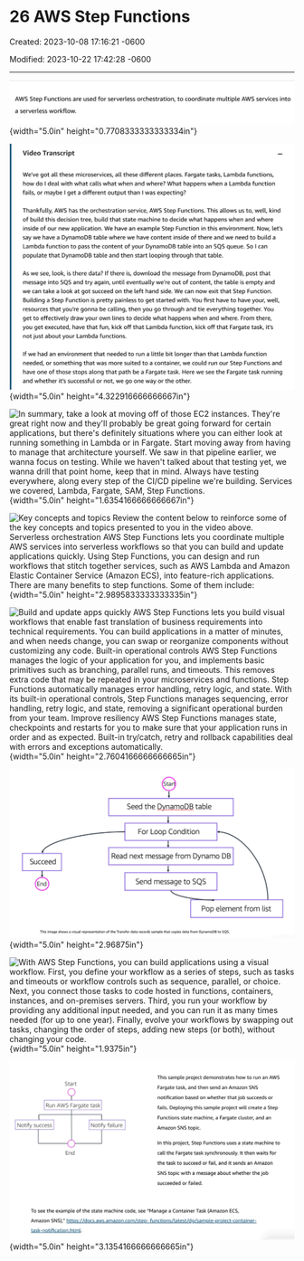 # 26 AWS Step Functions

Created: 2023-10-08 17:16:21 -0600

Modified: 2023-10-22 17:42:28 -0600

---

![AWS Step Functions are used for serverless orchestration, to coordinate multiple AWS services into a serverless workflow. ](../../../media/AWS-DevOps-Module-7-26-AWS-Step-Functions-image1.png){width="5.0in" height="0.7708333333333334in"}



![](../../../media/AWS-DevOps-Module-7-26-AWS-Step-Functions-image2.png){width="5.0in" height="4.322916666666667in"}



![In summary, take a look at moving off of those EC2 instances. They're great right now and they'll probably be great going forward for certain applications, but there's definitely situations where you can either look at running something in Lambda or in Fargate. Start moving away from having to manage that architecture yourself. We saw in that pipeline earlier, we wanna focus on testing. While we haven't talked about that testing yet, we wanna drill that point home, keep that in mind. Always have testing everywhere, along every step of the CI/CD pipeline we're building. Services we covered, Lambda, Fargate, SAM, Step Functions. ](../../../media/AWS-DevOps-Module-7-26-AWS-Step-Functions-image3.png){width="5.0in" height="1.6354166666666667in"}



![Key concepts and topics Review the content below to reinforce some of the key concepts and topics presented to you in the video above. Serverless orchestration AWS Step Functions lets you coordinate multiple AWS services into serverless workflows so that you can build and update applications quickly. Using Step Functions, you can design and run workflows that stitch together services, such as AWS Lambda and Amazon Elastic Container Service (Amazon ECS), into feature-rich applications. There are many benefits to step functions. Some of them include: ](../../../media/AWS-DevOps-Module-7-26-AWS-Step-Functions-image4.png){width="5.0in" height="2.9895833333333335in"}



![Build and update apps quickly AWS Step Functions lets you build visual workflows that enable fast translation of business requirements into technical requirements. You can build applications in a matter of minutes, and when needs change, you can swap or reorganize components without customizing any code. Built-in operational controls AWS Step Functions manages the logic of your application for you, and implements basic primitives such as branching, parallel runs, and timeouts. This removes extra code that may be repeated in your microservices and functions. Step Functions automatically manages error handling, retry logic, and state. With its built-in operational controls, Step Functions manages sequencing, error handling, retry logic, and state, removing a significant operational burden from your team. Improve resiliency AWS Step Functions manages state, checkpoints and restarts for you to make sure that your application runs in order and as expected. Built-in try/catch, retry and rollback capabilities deal with errors and exceptions automatically. ](../../../media/AWS-DevOps-Module-7-26-AWS-Step-Functions-image5.png){width="5.0in" height="2.7604166666666665in"}



![Succeed End Sta Seed the table For Loop Condition Read next message from Dynamo DB Send message to SQS Pop element from list This image shows a visual representation of the Transfer data records sample that copies data from DynamoDB to SQS. ](../../../media/AWS-DevOps-Module-7-26-AWS-Step-Functions-image6.png){width="5.0in" height="2.96875in"}



![With AWS Step Functions, you can build applications using a visual workflow. First, you define your workflow as a series of steps, such as tasks and timeouts or workflow controls such as sequence, parallel, or choice. Next, you connect those tasks to code hosted in functions, containers, instances, and on-premises servers. Third, you run your workflow by providing any additional input needed, and you can run it as many times needed (for up to one year). Finally, evolve your workflows by swapping out tasks, changing the order of steps, adding new steps (or both), without changing your code. ](../../../media/AWS-DevOps-Module-7-26-AWS-Step-Functions-image7.png){width="5.0in" height="1.9375in"}



![](../../../media/AWS-DevOps-Module-7-26-AWS-Step-Functions-image8.png){width="5.0in" height="3.1354166666666665in"}










